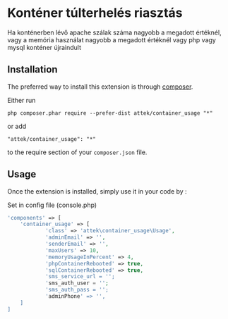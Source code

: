 Konténer túlterhelés riasztás
=============================
Ha konténerben lévő apache szálak száma nagyobb a megadott értéknél, vagy a memória használat nagyobb a megadott értéknél vagy php vagy mysql konténer újraindult

Installation
------------

The preferred way to install this extension is through [composer](http://getcomposer.org/download/).

Either run

```
php composer.phar require --prefer-dist attek/container_usage "*"
```

or add

```
"attek/container_usage": "*"
```

to the require section of your `composer.json` file.


Usage
-----

Once the extension is installed, simply use it in your code by  :

Set in config file (console.php)
```php
'components' => [
    'container_usage' => [
            'class' => 'attek\container_usage\Usage',            
            'adminEmail' => '',
            'senderEmail' => '',            
            'maxUsers' => 10,
            'memoryUsageInPercent' => 4,
            'phpContainerRebooted' => true,
            'sqlContainerRebooted' => true,
            'sms_service_url = '';
            'sms_auth_user = '';
            'sms_auth_pass = '';            
            'adminPhone' => '',
    ]
]
```